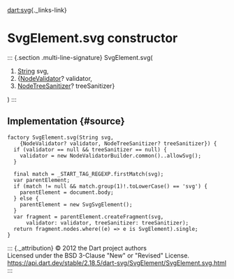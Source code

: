 [dart:svg](../../dart-svg/dart-svg-library){._links-link}

SvgElement.svg constructor
==========================

::: {.section .multi-line-signature}
SvgElement.svg(

1.  [String](../../dart-core/string-class) svg,
2.  {[NodeValidator](../../dart-html/nodevalidator-class)? validator,
3.  [NodeTreeSanitizer](../../dart-html/nodetreesanitizer-class)?
    treeSanitizer}

)
:::

Implementation {#source}
--------------

``` {.language-dart data-language="dart"}
factory SvgElement.svg(String svg,
    {NodeValidator? validator, NodeTreeSanitizer? treeSanitizer}) {
  if (validator == null && treeSanitizer == null) {
    validator = new NodeValidatorBuilder.common()..allowSvg();
  }

  final match = _START_TAG_REGEXP.firstMatch(svg);
  var parentElement;
  if (match != null && match.group(1)!.toLowerCase() == 'svg') {
    parentElement = document.body;
  } else {
    parentElement = new SvgSvgElement();
  }
  var fragment = parentElement.createFragment(svg,
      validator: validator, treeSanitizer: treeSanitizer);
  return fragment.nodes.where((e) => e is SvgElement).single;
}
```

::: {._attribution}
© 2012 the Dart project authors\
Licensed under the BSD 3-Clause \"New\" or \"Revised\" License.\
<https://api.dart.dev/stable/2.18.5/dart-svg/SvgElement/SvgElement.svg.html>
:::
